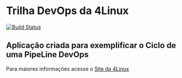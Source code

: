 # Trilha DevOps da 4Linux

<!-- Altere a Flag abaixo com sua URL do Travis -->
[![Build Status](https://travis-ci.com/wfreitasit/DevOpsLab-HelloWorld.svg?branch=master)](https://travis-ci.com/wfreitasit/DevOpsLab-HelloWorld)
## Aplicação criada para exemplificar o Ciclo de uma PipeLine DevOps


Para maiores informações acesse o [Site da 4Linux](https://www.4linux.com.br/cursos/devops)
